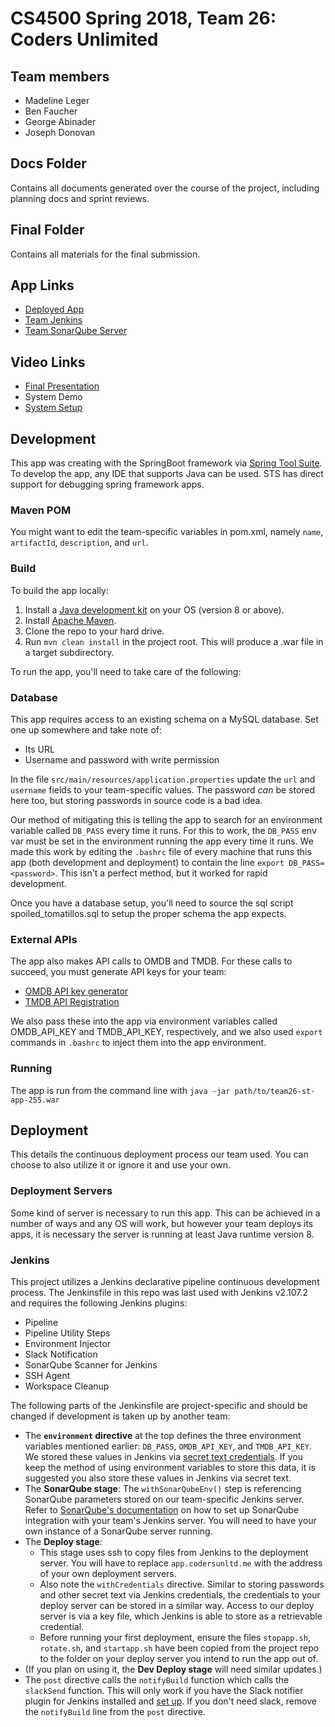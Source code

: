 # CS4500 Spring 2018, Team 26: Coders Unlimited

## Team members

* Madeline Leger
* Ben Faucher
* George Abinader
* Joseph Donovan

## Docs Folder

Contains all documents generated over the course of the project, including planning docs and sprint reviews.

## Final Folder

Contains all materials for the final submission.

## App Links

* [Deployed App](http://app.codersunltd.me/)
* [Team Jenkins](http://jenkins.codersunltd.me/)
* [Team SonarQube Server](http://qube.codersunltd.me/)

## Video Links

* [Final Presentation](https://youtu.be/QfabMusIyvU)
* System Demo
* [System Setup](https://youtu.be/ijBeSTAH_IM)

## Development

This app was creating with the SpringBoot framework via [Spring Tool Suite](https://spring.io/tools/sts). To develop the app, any IDE that supports Java can be used. STS has direct support for debugging spring framework apps.

### Maven POM

You might want to edit the team-specific variables in pom.xml, namely `name`, `artifactId`, `description`, and `url`.

### Build

To build the app locally:

1. Install a [Java development kit](http://www.oracle.com/technetwork/java/javase/downloads/index.html) on your OS (version 8 or above).
1. Install [Apache Maven](https://maven.apache.org/install.html).
1. Clone the repo to your hard drive.
1. Run `mvn clean install` in the project root. This will produce a .war file in a target subdirectory.

To run the app, you'll need to take care of the following:

### Database

This app requires access to an existing schema on a MySQL database. Set one up somewhere and take note of:

* Its URL
* Username and password with write permission

In the file `src/main/resources/application.properties` update the `url` and `username` fields to your team-specific values. The password _can_ be stored here too, but storing passwords in source code is a bad idea.

Our method of mitigating this is telling the app to search for an environment variable called `DB_PASS` every time it runs. For this to work, the `DB_PASS` env var must be set in the environment running the app every time it runs. We made this work by editing the `.bashrc` file of every machine that runs this app (both development and deployment) to contain the line `export DB_PASS=<password>`. This isn't a perfect method, but it worked for rapid development.

Once you have a database setup, you'll need to source the sql script spoiled_tomatillos.sql to setup the proper schema the app expects.

### External APIs

The app also makes API calls to OMDB and TMDB. For these calls to succeed, you must generate API keys for your team:

* [OMDB API key generator](http://www.omdbapi.com/apikey.aspx)
* [TMDB API Registration](https://developers.themoviedb.org/3/getting-started/introduction)

We also pass these into the app via environment variables called OMDB_API_KEY and TMDB_API_KEY, respectively, and we also used `export` commands in `.bashrc` to inject them into the app environment.

### Running

The app is run from the command line with `java -jar path/to/team26-st-app-255.war`

## Deployment

This details the continuous deployment process our team used. You can choose to also utilize it or ignore it and use your own.

### Deployment Servers

Some kind of server is necessary to run this app. This can be achieved in a number of ways and any OS will work, but however your team deploys its apps, it is necessary the server is running at least Java runtime version 8.

### Jenkins

This project utilizes a Jenkins declarative pipeline continuous development process. The Jenkinsfile in this repo was last used with Jenkins v2.107.2 and requires the following Jenkins plugins:

* Pipeline
* Pipeline Utility Steps
* Environment Injector
* Slack Notification
* SonarQube Scanner for Jenkins
* SSH Agent
* Workspace Cleanup

The following parts of the Jenkinsfile are project-specific and should be changed if development is taken up by another team:

* The __`environment` directive__ at the top defines the three environment variables mentioned earlier: `DB_PASS`, `OMDB_API_KEY`, and `TMDB_API_KEY`. We stored these values in Jenkins via [secret text credentials](https://support.cloudbees.com/hc/en-us/articles/203802500-Injecting-Secrets-into-Jenkins-Build-Jobs). If you keep the method of using environment variables to store this data, it is suggested you also store these values in Jenkins via secret text.
* The __SonarQube stage__: The `withSonarQubeEnv()` step is referencing SonarQube parameters stored on our team-specific Jenkins server. Refer to [SonarQube's documentation](https://docs.sonarqube.org/display/SCAN/Analyzing+with+SonarQube+Scanner+for+Jenkins) on how to set up SonarQube integration with your team's Jenkins server. You will need to have your own instance of a SonarQube server running.
* The __Deploy stage__:
  * This stage uses ssh to copy files from Jenkins to the deployment server. You will have to replace `app.codersunltd.me` with the address of your own deployment servers.
  * Also note the `withCredentials` directive. Similar to storing passwords and other secret text via Jenkins credentials, the credentials to your deploy server can be stored in a similar way. Access to our deploy server is via a key file, which Jenkins is able to store as a retrievable credential.
  * Before running your first deployment, ensure the files `stopapp.sh`, `rotate.sh`, and `startapp.sh` have been copied from the project repo to the folder on your deploy server you intend to run the app out of.
* (If you plan on using it, the __Dev Deploy stage__ will need similar updates.)
* The `post` directive calls the `notifyBuild` function which calls the `slackSend` function. This will only work if you have the Slack notifier plugin for Jenkins installed and [set up](https://github.com/jenkinsci/slack-plugin). If you don't need slack, remove the `notifyBuild` line from the `post` directive.